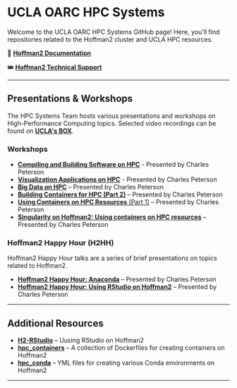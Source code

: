 # UCLA OARC HPC Systems

Welcome to the UCLA OARC HPC Systems GitHub page! Here, you'll find repositories related to the Hoffman2 cluster and UCLA HPC resources.

📖 [**Hoffman2 Documentation**](https://www.hoffman2.idre.ucla.edu/)

🎟️ [**Hoffman2 Technical Support**](https://support.idre.ucla.edu/helpdesk/Tickets/New)

---

## Presentations & Workshops

The HPC Systems Team hosts various presentations and workshops on High-Performance Computing topics. Selected video recordings can be found on [**UCLA's BOX**](https://ucla.box.com/s/6fsinqhvsv3ywf9wmg30565iw7l8wvt1).

### Workshops

- [**Compiling and Building Software on HPC**](https://github.com/ucla-oarc-hpc/WS_CompilingOnHPC) - Presented by Charles Peterson
- [**Visualization Applications on HPC**](https://github.com/ucla-oarc-hpc/WS_VisualizationHPC) - Presented by Charles Peterson
- [**Big Data on HPC**](https://github.com/ucla-oarc-hpc/WS_BigDataOnHPC) – Presented by Charles Peterson
- [**Building Containers for HPC (Part 2)**](https://github.com/ucla-oarc-hpc/WS_MakingContainers) – Presented by Charles Peterson
- [**Using Containers on HPC Resources** (Part 1)](https://github.com/ucla-oarc-hpc/WS_containers) – Presented by Charles Peterson
- [**Singularity on Hoffman2: Using containers on HPC resources**](https://github.com/ucla-oarc-hpc/WS_Singularity) – Presented by Charles Peterson

### Hoffman2 Happy Hour (H2HH)

Hoffman2 Happy Hour talks are a series of brief presentations on topics related to Hoffman2.

- [**Hoffman2 Happy Hour: Anaconda**](https://github.com/ucla-oarc-hpc/H2HH_anaconda) – Presented by Charles Peterson
- [**Hoffman2 Happy Hour: Using RStudio on Hoffman2**](https://github.com/ucla-oarc-hpc/H2HH_rstudio) – Presented by Charles Peterson

---

## Additional Resources

- [**H2-RStudio**](https://github.com/ucla-oarc-hpc/H2-RStudio) – Uusing RStudio on Hoffman2
- [**hpc_containers**](https://github.com/ucla-oarc-hpc/hpc_containers) – A collection of Dockerfiles for creating containers on Hoffman2
- [**hpc_conda**](https://github.com/ucla-oarc-hpc/hpc_conda) – YML files for creating various Conda environments on Hoffman2

---
